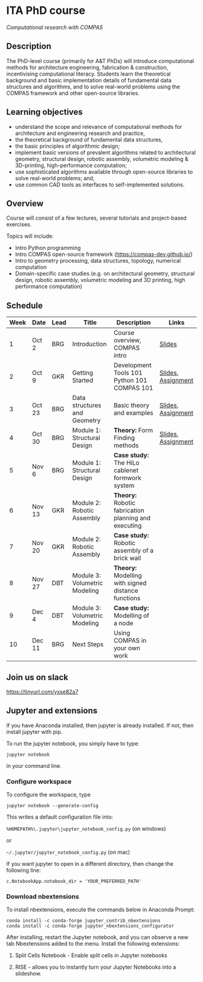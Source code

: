 # ITA PhD course

*Computational research with COMPAS*

## Description

The PhD-level course (primarily for A&T PhDs) will introduce computational methods for architecture engineering, fabrication & construction, incentivising computational literacy. Students learn the theoretical background and basic implementation details of fundamental data structures and algorithms, and to solve real-world problems using the COMPAS framework and other open-source libraries.

## Learning objectives

* understand the scope and relevance of computational methods for architecture and engineering research and practice,
* the theoretical background of fundamental data structures, 
* the basic principles of algorithmic design; 
* implement basic versions of prevalent algorithms related to architectural geometry, structural design, robotic assembly, volumetric modeling & 3D-printing, high-performance computation; 
* use sophisticated algorithms available through open-source libraries to solve real-world problems; and, 
* use common CAD tools as interfaces to self-implemented solutions.

## Overview

Course will consist of a few lectures, several tutorials and project-based exercises.

Topics will include:

* Intro Python programming
* Intro COMPAS open-source framework (https://compas-dev.github.io/) 
* Intro to geometry processing, data structures, topology, numerical computation
* Domain-specific case studies (e.g. on architectural geometry, structural design, robotic assembly, volumetric modeling and 3D printing, high performance computation)

## Schedule

Week | Date | Lead | Title | Description | Links
---- | ---- | ---- | ----- | ----------- | -------
1 | Oct 2 | BRG | Introduction | Course overview, COMPAS intro | [Slides](slides/week-01_COMPAS-basics.pdf)
2 | Oct 9 | GKR | Getting Started | Development Tools 101<br>Python 101<br>COMPAS 101 | [Slides](slides/week-02_Getting_started.pdf), [Assignment](modules/module0/01_getting_started/README.md)
3 | Oct 23 | BRG | Data structures and Geometry | Basic theory and examples | [Slides](slides/week-03_Geometry-and-Data-Structures.pdf), [Assignment](modules/module0/02_datastructures_and_geometry/README.md)
4 | Oct 30 | BRG | Module 1: Structural Design | **Theory:** Form Finding methods | [Slides](https://docs.google.com/presentation/d/1TG2U2d6YnLHZvvsrhm00UIgFkjcQAdi41PEJZ_ZxWVw/edit?usp=sharing), [Assignment](modules/module1/assignments/README.md)
5 | Nov 6 | BRG | Module 1: Structural Design | **Case study:** The HiLo cablenet formwork system
6 | Nov 13 | GKR | Module 2: Robotic Assembly | **Theory:** Robotic fabrication planning and executing
7 | Nov 20 | GKR | Module 2: Robotic Assembly | **Case study:** Robotic assembly of a brick wall
8 | Nov 27 | DBT | Module 3: Volumetric Modeling | **Theory:** Modelling with signed distance functions
9 | Dec 4 | DBT | Module 3: Volumetric Modeling | **Case study:** Modelling of a node
10 | Dec 11 | BRG | Next Steps | Using COMPAS in your own work

## Join us on slack

https://tinyurl.com/yxse82a7

## Jupyter and extensions

If you have Anaconda installed, then jupyter is already installed. If not, then install jupyter with pip.

To run the jupyter notebook, you simply have to type:

    jupyter notebook

in your command line.

### Configure workspace

To configure the workspace, type

    jupyter notebook --generate-config

This writes a default configuration file into:

`%HOMEPATH%\.jupyter\jupyter_notebook_config.py` (on windows)

or

`~/.jupyter/jupyter_notebook_config.py` (on mac)

If you want jupyter to open in a different directory, then change the following line:

    c.NotebookApp.notebook_dir = 'YOUR_PREFERRED_PATH'

### Download nbextensions

To install nbextensions, execute the commands below in Anaconda Prompt:

    conda install -c conda-forge jupyter_contrib_nbextensions
    conda install -c conda-forge jupyter_nbextensions_configurator

After installing, restart the Jupyter notebook, and you can observe a new tab Nbextensions added to the menu.
Install the following extensions:

1. Split Cells Notebook - Enable split cells in Jupyter notebooks

2. RISE - allows you to instantly turn your Jupyter Notebooks into a slideshow. 
